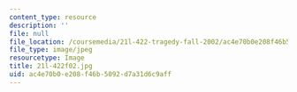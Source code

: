```yaml
---
content_type: resource
description: ''
file: null
file_location: /coursemedia/21l-422-tragedy-fall-2002/ac4e70b0e208f46b5092d7a31d6c9aff_21l-422f02.jpg
file_type: image/jpeg
resourcetype: Image
title: 21l-422f02.jpg
uid: ac4e70b0-e208-f46b-5092-d7a31d6c9aff
---
```

